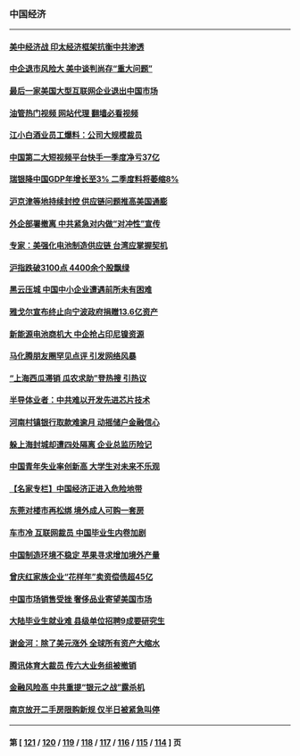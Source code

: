 ### 中国经济
---
#### [美中经济战 印太经济框架抗衡中共渗透](../../pages/ncid283/n13744604.md?05260045) 
#### [中企退市风险大 美中谈判尚存“重大问题”](../../pages/ncid283/n13744554.md?05260045) 
#### [最后一家美国大型互联网企业退出中国市场](../../pages/ncid283/n13744579.md?05260045) 
#### [油管热门视频 网站代理 翻墙必看视频](http://209.222.30.114:81/youtube.html?05260045)
#### [江小白酒业员工爆料：公司大规模裁员](../../pages/ncid283/n13744477.md?05260045) 
#### [中国第二大短视频平台快手一季度净亏37亿](../../pages/ncid283/n13744491.md?05260045) 
#### [瑞银降中国GDP年增长至3% 二季度料将萎缩8%](../../pages/ncid283/n13744327.md?05260045) 
#### [沪京津等地持续封控 供应链问题推高美国通膨](../../pages/ncid283/n13744422.md?05260045) 
#### [外企部署撤离 中共紧急对内做“对冲性”宣传](../../pages/ncid283/n13743948.md?05260045) 
#### [专家：美强化电池制造供应链 台湾应掌握契机](../../pages/ncid283/n13744208.md?05260045) 
#### [沪指跌破3100点 4400余个股飘绿](../../pages/ncid283/n13744229.md?05260045) 
#### [黑云压城 中国中小企业遭遇前所未有困难](../../pages/ncid283/n13744053.md?05260045) 
#### [雅戈尔宣布终止向宁波政府捐赠13.6亿资产](../../pages/ncid283/n13744156.md?05260045) 
#### [新能源电池商机大 中企抢占印尼镍资源](../../pages/ncid283/n13744063.md?05260045) 
#### [马化腾朋友圈罕见点评 引发网络风暴](../../pages/ncid283/n13743558.md?05260045) 
#### [“上海西瓜滞销 瓜农求助”登热搜 引热议](../../pages/ncid283/n13743639.md?05260045) 
#### [半导体业者：中共难以开发先进芯片技术](../../pages/ncid283/n13743079.md?05260045) 
#### [河南村镇银行取款难逾月 动摇储户金融信心](../../pages/ncid283/n13743006.md?05260045) 
#### [躲上海封城却遭四处隔离 企业总监历险记](../../pages/ncid283/n13742979.md?05260045) 
#### [中国青年失业率创新高 大学生对未来不乐观](../../pages/ncid283/n13742969.md?05260045) 
#### [【名家专栏】中国经济正进入危险地带](../../pages/ncid283/n13742856.md?05260045) 
#### [东莞对楼市再松绑 境外成人可购一套房](../../pages/ncid283/n13742732.md?05260045) 
#### [车市冷 互联网裁员 中国毕业生内卷加剧](../../pages/ncid283/n13742607.md?05260045) 
#### [中国制造环境不稳定 苹果寻求增加境外产量](../../pages/ncid283/n13742351.md?05260045) 
#### [曾庆红家族企业“花样年”卖资偿债超45亿](../../pages/ncid283/n13742358.md?05260045) 
#### [中国市场销售受挫 奢侈品业寄望美国市场](../../pages/ncid283/n13742248.md?05260045) 
#### [大陆毕业生就业难 县级单位招聘9成要研究生](../../pages/ncid283/n13742186.md?05260045) 
#### [谢金河：除了美元涨外 全球所有资产大缩水](../../pages/ncid283/n13742038.md?05260045) 
#### [腾讯体育大裁员 传六大业务组被撤销](../../pages/ncid283/n13742080.md?05260045) 
#### [金融风险高 中共重提“银元之战”露杀机](../../pages/ncid283/n13742039.md?05260045) 
#### [南京放开二手房限购新规 仅半日被紧急叫停](../../pages/ncid283/n13741971.md?05260045) 

---
#### 第 [ [121](./121.md?05260045) / [120](./120.md?05260045) / [119](./119.md?05260045) / [118](./118.md?05260045) / [117](./117.md?05260045) / [116](./116.md?05260045) / [115](./115.md?05260045) / [114](./114.md?05260045) ] 页
